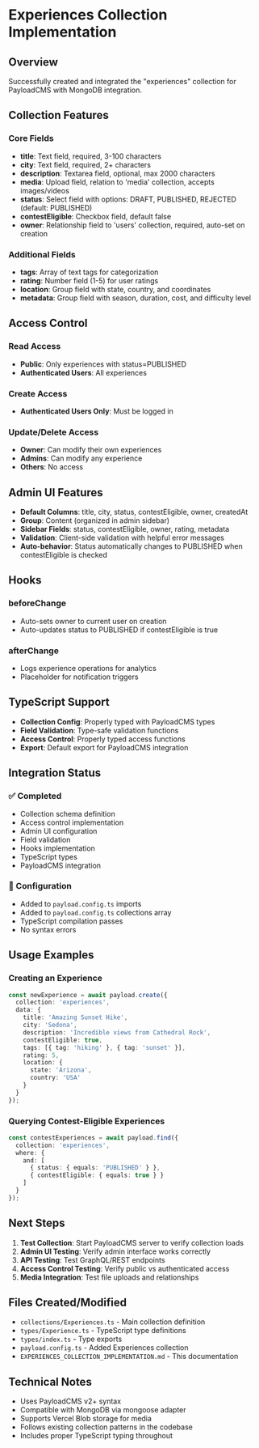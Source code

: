 # Experiences Collection Implementation

## Overview
Successfully created and integrated the "experiences" collection for PayloadCMS with MongoDB integration.

## Collection Features

### Core Fields
- **title**: Text field, required, 3-100 characters
- **city**: Text field, required, 2+ characters  
- **description**: Textarea field, optional, max 2000 characters
- **media**: Upload field, relation to 'media' collection, accepts images/videos
- **status**: Select field with options: DRAFT, PUBLISHED, REJECTED (default: PUBLISHED)
- **contestEligible**: Checkbox field, default false
- **owner**: Relationship field to 'users' collection, required, auto-set on creation

### Additional Fields
- **tags**: Array of text tags for categorization
- **rating**: Number field (1-5) for user ratings
- **location**: Group field with state, country, and coordinates
- **metadata**: Group field with season, duration, cost, and difficulty level

## Access Control

### Read Access
- **Public**: Only experiences with status=PUBLISHED
- **Authenticated Users**: All experiences

### Create Access
- **Authenticated Users Only**: Must be logged in

### Update/Delete Access
- **Owner**: Can modify their own experiences
- **Admins**: Can modify any experience
- **Others**: No access

## Admin UI Features
- **Default Columns**: title, city, status, contestEligible, owner, createdAt
- **Group**: Content (organized in admin sidebar)
- **Sidebar Fields**: status, contestEligible, owner, rating, metadata
- **Validation**: Client-side validation with helpful error messages
- **Auto-behavior**: Status automatically changes to PUBLISHED when contestEligible is checked

## Hooks

### beforeChange
- Auto-sets owner to current user on creation
- Auto-updates status to PUBLISHED if contestEligible is true

### afterChange
- Logs experience operations for analytics
- Placeholder for notification triggers

## TypeScript Support
- **Collection Config**: Properly typed with PayloadCMS types
- **Field Validation**: Type-safe validation functions
- **Access Control**: Properly typed access functions
- **Export**: Default export for PayloadCMS integration

## Integration Status

### ✅ Completed
- Collection schema definition
- Access control implementation
- Admin UI configuration
- Field validation
- Hooks implementation
- TypeScript types
- PayloadCMS integration

### 🔧 Configuration
- Added to `payload.config.ts` imports
- Added to `payload.config.ts` collections array
- TypeScript compilation passes
- No syntax errors

## Usage Examples

### Creating an Experience
```typescript
const newExperience = await payload.create({
  collection: 'experiences',
  data: {
    title: 'Amazing Sunset Hike',
    city: 'Sedona',
    description: 'Incredible views from Cathedral Rock',
    contestEligible: true,
    tags: [{ tag: 'hiking' }, { tag: 'sunset' }],
    rating: 5,
    location: {
      state: 'Arizona',
      country: 'USA'
    }
  }
});
```

### Querying Contest-Eligible Experiences
```typescript
const contestExperiences = await payload.find({
  collection: 'experiences',
  where: {
    and: [
      { status: { equals: 'PUBLISHED' } },
      { contestEligible: { equals: true } }
    ]
  }
});
```

## Next Steps
1. **Test Collection**: Start PayloadCMS server to verify collection loads
2. **Admin UI Testing**: Verify admin interface works correctly
3. **API Testing**: Test GraphQL/REST endpoints
4. **Access Control Testing**: Verify public vs authenticated access
5. **Media Integration**: Test file uploads and relationships

## Files Created/Modified
- `collections/Experiences.ts` - Main collection definition
- `types/Experience.ts` - TypeScript type definitions
- `types/index.ts` - Type exports
- `payload.config.ts` - Added Experiences collection
- `EXPERIENCES_COLLECTION_IMPLEMENTATION.md` - This documentation

## Technical Notes
- Uses PayloadCMS v2+ syntax
- Compatible with MongoDB via mongoose adapter
- Supports Vercel Blob storage for media
- Follows existing collection patterns in the codebase
- Includes proper TypeScript typing throughout
